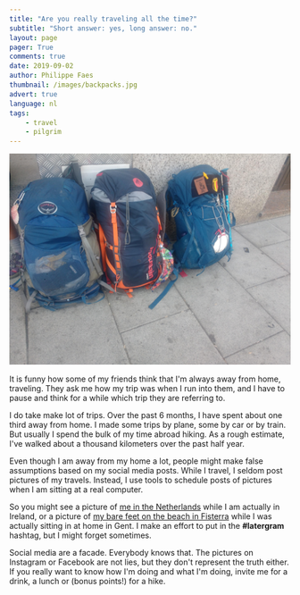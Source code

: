 ```yaml
---
title: "Are you really traveling all the time?"
subtitle: "Short answer: yes, long answer: no." 
layout: page
pager: True
comments: true
date: 2019-09-02
author: Philippe Faes
thumbnail: /images/backpacks.jpg
advert: true
language: nl
tags:
    - travel
    - pilgrim
---
```


![Bunk beds](/images/backpacks.jpg) 

It is funny how some of my friends think that I'm always away from home, traveling. They ask me how my trip was when I run into them, and I have to pause and think for a while which trip they are referring to.

I do take make lot of trips. Over the past 6 months, I have spent about one third away from home. I made some trips by plane, some by car or by train. But usually I spend the bulk of my time abroad hiking. As a rough estimate, I've walked about a thousand kilometers over the past half year. 

Even though I am away from my home a lot, people might make false assumptions based on my social media posts. 
While I travel, I seldom post pictures of my travels. Instead, I use tools to schedule posts of pictures when I am sitting at a real computer.

So you might see a picture of [me in the Netherlands](https://www.instagram.com/p/Bz0RgqynCXG/) while I am actually in Ireland, or a picture of [my bare feet on the beach in Fisterra](https://www.instagram.com/p/BzQOXwcjIc9/) while I was actually sitting in at home in Gent. I make an effort to put in the **#latergram** hashtag, but I might forget sometimes.

Social media are a facade. Everybody knows that. The pictures on Instagram or Facebook are not lies, but they don't represent the truth either. 
If you really want to know how I'm doing and what I'm doing, invite me for a drink, a lunch or (bonus points!) for a hike. 
